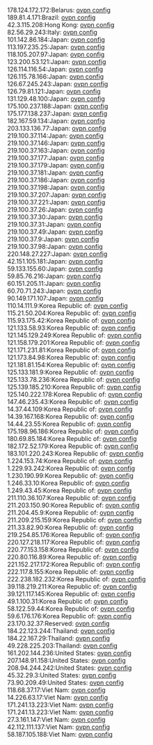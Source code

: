 178.124.172.172:Belarus: [ovpn config](vpn/178_124_172_172.ovpn)  
189.81.4.171:Brazil: [ovpn config](vpn/189_81_4_171.ovpn)  
42.3.115.208:Hong Kong: [ovpn config](vpn/42_3_115_208.ovpn)  
82.56.29.243:Italy: [ovpn config](vpn/82_56_29_243.ovpn)  
101.142.86.184:Japan: [ovpn config](vpn/101_142_86_184.ovpn)  
113.197.235.25:Japan: [ovpn config](vpn/113_197_235_25.ovpn)  
118.105.207.97:Japan: [ovpn config](vpn/118_105_207_97.ovpn)  
123.200.53.121:Japan: [ovpn config](vpn/123_200_53_121.ovpn)  
126.114.116.54:Japan: [ovpn config](vpn/126_114_116_54.ovpn)  
126.115.78.166:Japan: [ovpn config](vpn/126_115_78_166.ovpn)  
126.67.245.243:Japan: [ovpn config](vpn/126_67_245_243.ovpn)  
126.79.81.121:Japan: [ovpn config](vpn/126_79_81_121.ovpn)  
131.129.48.100:Japan: [ovpn config](vpn/131_129_48_100.ovpn)  
175.100.237.188:Japan: [ovpn config](vpn/175_100_237_188.ovpn)  
175.177.138.237:Japan: [ovpn config](vpn/175_177_138_237.ovpn)  
182.167.59.134:Japan: [ovpn config](vpn/182_167_59_134.ovpn)  
203.133.136.77:Japan: [ovpn config](vpn/203_133_136_77.ovpn)  
219.100.37.114:Japan: [ovpn config](vpn/219_100_37_114.ovpn)  
219.100.37.146:Japan: [ovpn config](vpn/219_100_37_146.ovpn)  
219.100.37.163:Japan: [ovpn config](vpn/219_100_37_163.ovpn)  
219.100.37.177:Japan: [ovpn config](vpn/219_100_37_177.ovpn)  
219.100.37.179:Japan: [ovpn config](vpn/219_100_37_179.ovpn)  
219.100.37.181:Japan: [ovpn config](vpn/219_100_37_181.ovpn)  
219.100.37.186:Japan: [ovpn config](vpn/219_100_37_186.ovpn)  
219.100.37.198:Japan: [ovpn config](vpn/219_100_37_198.ovpn)  
219.100.37.207:Japan: [ovpn config](vpn/219_100_37_207.ovpn)  
219.100.37.221:Japan: [ovpn config](vpn/219_100_37_221.ovpn)  
219.100.37.26:Japan: [ovpn config](vpn/219_100_37_26.ovpn)  
219.100.37.30:Japan: [ovpn config](vpn/219_100_37_30.ovpn)  
219.100.37.31:Japan: [ovpn config](vpn/219_100_37_31.ovpn)  
219.100.37.49:Japan: [ovpn config](vpn/219_100_37_49.ovpn)  
219.100.37.9:Japan: [ovpn config](vpn/219_100_37_9.ovpn)  
219.100.37.98:Japan: [ovpn config](vpn/219_100_37_98.ovpn)  
220.148.27.227:Japan: [ovpn config](vpn/220_148_27_227.ovpn)  
42.151.105.181:Japan: [ovpn config](vpn/42_151_105_181.ovpn)  
59.133.155.60:Japan: [ovpn config](vpn/59_133_155_60.ovpn)  
59.85.76.216:Japan: [ovpn config](vpn/59_85_76_216.ovpn)  
60.151.205.11:Japan: [ovpn config](vpn/60_151_205_11.ovpn)  
60.70.71.243:Japan: [ovpn config](vpn/60_70_71_243.ovpn)  
90.149.171.107:Japan: [ovpn config](vpn/90_149_171_107.ovpn)  
110.14.111.9:Korea Republic of: [ovpn config](vpn/110_14_111_9.ovpn)  
115.21.50.204:Korea Republic of: [ovpn config](vpn/115_21_50_204.ovpn)  
115.93.175.42:Korea Republic of: [ovpn config](vpn/115_93_175_42.ovpn)  
121.133.58.93:Korea Republic of: [ovpn config](vpn/121_133_58_93.ovpn)  
121.145.129.249:Korea Republic of: [ovpn config](vpn/121_145_129_249.ovpn)  
121.158.179.201:Korea Republic of: [ovpn config](vpn/121_158_179_201.ovpn)  
121.171.231.81:Korea Republic of: [ovpn config](vpn/121_171_231_81.ovpn)  
121.173.84.98:Korea Republic of: [ovpn config](vpn/121_173_84_98.ovpn)  
121.181.81.154:Korea Republic of: [ovpn config](vpn/121_181_81_154.ovpn)  
125.133.181.9:Korea Republic of: [ovpn config](vpn/125_133_181_9.ovpn)  
125.133.78.236:Korea Republic of: [ovpn config](vpn/125_133_78_236.ovpn)  
125.139.185.210:Korea Republic of: [ovpn config](vpn/125_139_185_210.ovpn)  
125.140.222.178:Korea Republic of: [ovpn config](vpn/125_140_222_178.ovpn)  
147.46.235.43:Korea Republic of: [ovpn config](vpn/147_46_235_43.ovpn)  
14.37.44.109:Korea Republic of: [ovpn config](vpn/14_37_44_109.ovpn)  
14.39.167.168:Korea Republic of: [ovpn config](vpn/14_39_167_168.ovpn)  
14.44.23.55:Korea Republic of: [ovpn config](vpn/14_44_23_55.ovpn)  
175.198.96.186:Korea Republic of: [ovpn config](vpn/175_198_96_186.ovpn)  
180.69.85.184:Korea Republic of: [ovpn config](vpn/180_69_85_184.ovpn)  
182.172.52.179:Korea Republic of: [ovpn config](vpn/182_172_52_179.ovpn)  
183.101.220.243:Korea Republic of: [ovpn config](vpn/183_101_220_243.ovpn)  
1.224.153.74:Korea Republic of: [ovpn config](vpn/1_224_153_74.ovpn)  
1.229.93.242:Korea Republic of: [ovpn config](vpn/1_229_93_242.ovpn)  
1.230.190.99:Korea Republic of: [ovpn config](vpn/1_230_190_99.ovpn)  
1.246.33.10:Korea Republic of: [ovpn config](vpn/1_246_33_10.ovpn)  
1.249.43.45:Korea Republic of: [ovpn config](vpn/1_249_43_45.ovpn)  
211.110.36.107:Korea Republic of: [ovpn config](vpn/211_110_36_107.ovpn)  
211.203.150.90:Korea Republic of: [ovpn config](vpn/211_203_150_90.ovpn)  
211.204.45.9:Korea Republic of: [ovpn config](vpn/211_204_45_9.ovpn)  
211.209.215.159:Korea Republic of: [ovpn config](vpn/211_209_215_159.ovpn)  
211.33.82.90:Korea Republic of: [ovpn config](vpn/211_33_82_90.ovpn)  
219.254.85.176:Korea Republic of: [ovpn config](vpn/219_254_85_176.ovpn)  
220.127.218.117:Korea Republic of: [ovpn config](vpn/220_127_218_117.ovpn)  
220.77.153.158:Korea Republic of: [ovpn config](vpn/220_77_153_158.ovpn)  
220.80.116.89:Korea Republic of: [ovpn config](vpn/220_80_116_89.ovpn)  
221.152.217.172:Korea Republic of: [ovpn config](vpn/221_152_217_172.ovpn)  
222.117.8.155:Korea Republic of: [ovpn config](vpn/222_117_8_155.ovpn)  
222.238.182.232:Korea Republic of: [ovpn config](vpn/222_238_182_232.ovpn)  
39.118.219.211:Korea Republic of: [ovpn config](vpn/39_118_219_211.ovpn)  
39.121.117.145:Korea Republic of: [ovpn config](vpn/39_121_117_145.ovpn)  
49.1.100.31:Korea Republic of: [ovpn config](vpn/49_1_100_31.ovpn)  
58.122.59.44:Korea Republic of: [ovpn config](vpn/58_122_59_44.ovpn)  
59.6.176.176:Korea Republic of: [ovpn config](vpn/59_6_176_176.ovpn)  
23.170.32.37:Reserved: [ovpn config](vpn/23_170_32_37.ovpn)  
184.22.123.244:Thailand: [ovpn config](vpn/184_22_123_244.ovpn)  
184.22.167.29:Thailand: [ovpn config](vpn/184_22_167_29.ovpn)  
49.228.225.203:Thailand: [ovpn config](vpn/49_228_225_203.ovpn)  
161.202.144.236:United States: [ovpn config](vpn/161_202_144_236.ovpn)  
207.148.91.158:United States: [ovpn config](vpn/207_148_91_158.ovpn)  
208.94.244.242:United States: [ovpn config](vpn/208_94_244_242.ovpn)  
45.32.29.3:United States: [ovpn config](vpn/45_32_29_3.ovpn)  
73.90.209.49:United States: [ovpn config](vpn/73_90_209_49.ovpn)  
118.68.37.17:Viet Nam: [ovpn config](vpn/118_68_37_17.ovpn)  
14.226.63.17:Viet Nam: [ovpn config](vpn/14_226_63_17.ovpn)  
171.241.13.223:Viet Nam: [ovpn config](vpn/171_241_13_223.ovpn)  
171.241.13.223:Viet Nam: [ovpn config](vpn/171_241_13_223.ovpn)  
27.3.161.147:Viet Nam: [ovpn config](vpn/27_3_161_147.ovpn)  
42.112.111.137:Viet Nam: [ovpn config](vpn/42_112_111_137.ovpn)  
58.187.105.188:Viet Nam: [ovpn config](vpn/58_187_105_188.ovpn)  
